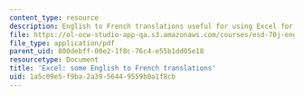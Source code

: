 ```yaml
---
content_type: resource
description: English to French translations useful for using Excel for the course.
file: https://ol-ocw-studio-app-qa.s3.amazonaws.com/courses/esd-70j-engineering-economy-module-fall-2009/1a5c09e5f9ba2a3956449559b0a1f8cb_MITESD_70Jf09_res02_excel_french.pdf
file_type: application/pdf
parent_uid: 800debff-00e2-1f8c-76c4-e55b1dd05e18
resourcetype: Document
title: 'Excel: some English to French translations'
uid: 1a5c09e5-f9ba-2a39-5644-9559b0a1f8cb
---
```

